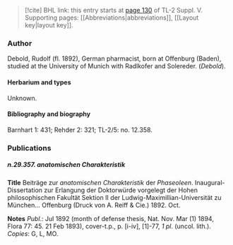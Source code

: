 > [!cite] BHL link: this entry starts at [page 130](https://www.biodiversitylibrary.org/item/103833#page/142/mode/1up) of TL-2 Suppl. V.
> Supporting pages: [[Abbreviations|abbreviations]], [[Layout key|layout key]].

### Author

Debold, Rudolf (fl. 1892), German pharmacist, born at Offenburg (Baden), studied at the University of Munich with Radlkofer and Solereder. (*Debold*).

#### Herbarium and types

Unknown.

#### Bibliography and biography

Barnhart 1: 431; Rehder 2: 321; TL-2/5: no. 12.358.

### Publications

##### n.29.357. anatomischen Charakteristik

**Title**
Beiträge zur *anatomischen Charakteristik* der *Phaseoleen*. Inaugural-Dissertation zur Erlangung der Doktorwürde vorgelegt der Hohen philosophischen Fakultät Sektion II der Ludwig-Maximillian-Universität zu München... Offenburg (Druck von A. Reiff & Cie.) 1892. Oct.

**Notes**
*Publ*.: Jul 1892 (month of defense thesis, Nat. Nov. Mar (1) 1894, Flora 77: 45. 21 Feb 1893), cover-t.p., p. \[i-iv\], \[1\]-77, *1 pl*. (uncol. lith.). *Copies*: G, L, MO.

